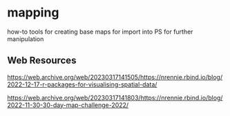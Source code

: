 # mapping #
how-to tools for creating base maps for import into PS for further manipulation


## Web Resources ##
https://web.archive.org/web/20230317141505/https://nrennie.rbind.io/blog/2022-12-17-r-packages-for-visualising-spatial-data/

https://web.archive.org/web/20230317141803/https://nrennie.rbind.io/blog/2022-11-30-30-day-map-challenge-2022/

